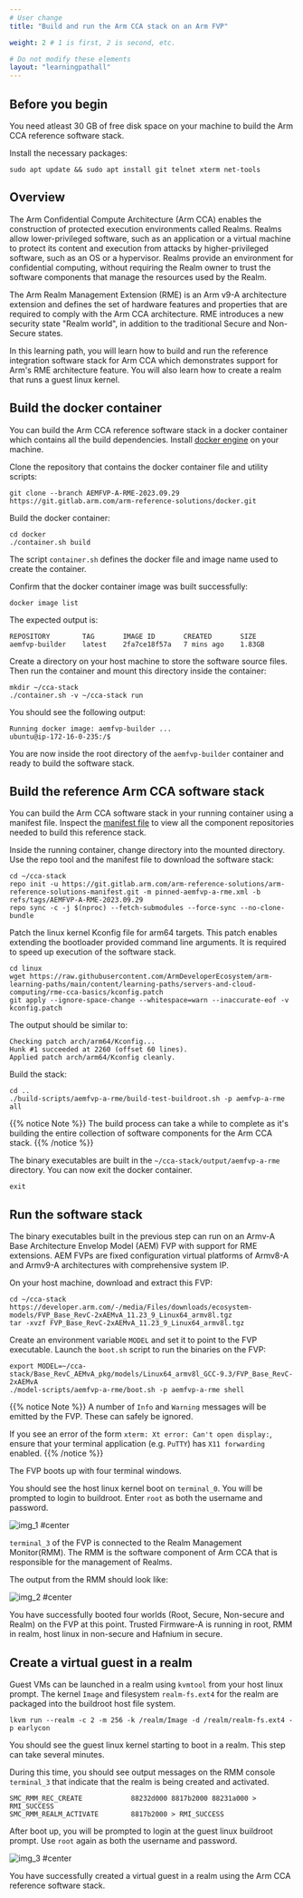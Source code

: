 ```yaml
---
# User change
title: "Build and run the Arm CCA stack on an Arm FVP"

weight: 2 # 1 is first, 2 is second, etc.

# Do not modify these elements
layout: "learningpathall"
---
```



## Before you begin

You need atleast 30 GB of free disk space on your machine to build the Arm CCA reference software stack.

Install the necessary packages:

```console
sudo apt update && sudo apt install git telnet xterm net-tools
```

## Overview

The Arm Confidential Compute Architecture (Arm CCA) enables the construction of protected execution
environments called Realms. Realms allow lower-privileged software, such as an application or a virtual machine to
protect its content and execution from attacks by higher-privileged software, such as an OS or a hypervisor. Realms provide an environment for confidential computing, without requiring the Realm owner to trust the software components that manage the resources used by the Realm.

The Arm Realm Management Extension (RME) is an Arm v9-A architecture extension and defines the set of hardware features and properties that are required to comply with the Arm CCA architecture. RME introduces a new security state "Realm world", in addition to the traditional Secure and Non-Secure states.

In this learning path, you will learn how to build and run the reference integration software stack for Arm CCA which demonstrates support for Arm's RME architecture feature. You will also learn how to create a realm that runs a guest linux kernel. 

## Build the docker container

You can build the Arm CCA reference software stack in a docker container which contains all the build dependencies. 
Install [docker engine](/install-guides/docker/docker-engine) on your machine.

Clone the repository that contains the docker container file and utility scripts:

```console
git clone --branch AEMFVP-A-RME-2023.09.29 https://git.gitlab.arm.com/arm-reference-solutions/docker.git
```
Build the docker container:

```console
cd docker
./container.sh build
```
The script `container.sh` defines the docker file and image name used to create the container.

Confirm that the docker container image was built successfully:

```
docker image list
```

The expected output is:

```output
REPOSITORY        TAG       IMAGE ID       CREATED       SIZE
aemfvp-builder    latest    2fa7ce18f57a   7 mins ago    1.83GB
```

Create a directory on your host machine to store the software source files. Then run the container and mount this directory inside the container:

```console
mkdir ~/cca-stack
./container.sh -v ~/cca-stack run
```

You should see the following output:

```output
Running docker image: aemfvp-builder ...
ubuntu@ip-172-16-0-235:/$
```

You are now inside the root directory of the `aemfvp-builder` container and ready to build the software stack.

## Build the reference Arm CCA software stack

You can build the Arm CCA software stack in your running container using a manifest file. Inspect the [manifest file](https://git.gitlab.arm.com/arm-reference-solutions/arm-reference-solutions-manifest/-/blob/AEMFVP-A-RME-2023.09.29/pinned-aemfvp-a-rme.xml) to view all the component repositories needed to build this reference stack. 

Inside the running container, change directory into the mounted directory.
Use the repo tool and the manifest file to download the software stack:

```console
cd ~/cca-stack
repo init -u https://git.gitlab.arm.com/arm-reference-solutions/arm-reference-solutions-manifest.git -m pinned-aemfvp-a-rme.xml -b refs/tags/AEMFVP-A-RME-2023.09.29
repo sync -c -j $(nproc) --fetch-submodules --force-sync --no-clone-bundle
```

Patch the linux kernel Kconfig file for arm64 targets. This patch enables extending the bootloader provided command line arguments. It is required to speed up execution of the software stack. 

```console
cd linux
wget https://raw.githubusercontent.com/ArmDeveloperEcosystem/arm-learning-paths/main/content/learning-paths/servers-and-cloud-computing/rme-cca-basics/kconfig.patch
git apply --ignore-space-change --whitespace=warn --inaccurate-eof -v kconfig.patch
```
The output should be similar to:

```output
Checking patch arch/arm64/Kconfig...
Hunk #1 succeeded at 2260 (offset 60 lines).
Applied patch arch/arm64/Kconfig cleanly.
```
Build the stack:

```console
cd ..
./build-scripts/aemfvp-a-rme/build-test-buildroot.sh -p aemfvp-a-rme all
```

{{% notice Note %}}
The build process can take a while to complete as it's building the entire collection of software components for the Arm CCA stack.
{{% /notice %}}

The binary executables are built in the `~/cca-stack/output/aemfvp-a-rme` directory.
You can now exit the docker container.

```console
exit
```

## Run the software stack

The binary executables built in the previous step can run on an Armv-A Base Architecture Envelop Model (AEM) FVP with support for RME extensions. AEM FVPs are fixed configuration virtual platforms of Armv8-A and  Armv9-A architectures with comprehensive system IP.  

On your host machine, download and extract this FVP:

```console
cd ~/cca-stack
https://developer.arm.com/-/media/Files/downloads/ecosystem-models/FVP_Base_RevC-2xAEMvA_11.23_9_Linux64_armv8l.tgz
tar -xvzf FVP_Base_RevC-2xAEMvA_11.23_9_Linux64_armv8l.tgz
```

Create an environment variable `MODEL` and set it to point to the FVP executable. Launch the `boot.sh` script to run the binaries on the FVP:

```console
export MODEL=~/cca-stack/Base_RevC_AEMvA_pkg/models/Linux64_armv8l_GCC-9.3/FVP_Base_RevC-2xAEMvA
./model-scripts/aemfvp-a-rme/boot.sh -p aemfvp-a-rme shell
```

{{% notice Note %}}
A number of `Info` and `Warning` messages will be emitted by the FVP. These can safely be ignored.

If you see an error of the form `xterm: Xt error: Can't open display:`, ensure that your terminal application (e.g. `PuTTY`) has `X11 forwarding` enabled.
{{% /notice %}}

The FVP boots up with four terminal windows. 

You should see the host linux kernel boot on `terminal_0`. You will be prompted to login to buildroot. Enter `root` as both the username and password.

![img_1 #center](./cca-img1.png)


`terminal_3` of the FVP is connected to the Realm Management Monitor(RMM). The RMM is the software component of Arm CCA that is responsible for the management of Realms.

The output from the RMM should look like:

![img_2 #center](./cca-img2.png)

You have successfully booted four worlds (Root, Secure, Non-secure and Realm) on the FVP at this point. Trusted Firmware-A is running in root, RMM in realm, host linux in non-secure and Hafnium in secure. 

## Create a virtual guest in a realm

Guest VMs can be launched in a realm using `kvmtool` from your host linux prompt. The kernel `Image` and filesystem `realm-fs.ext4` for the realm are packaged into the buildroot host file system.

```console
lkvm run --realm -c 2 -m 256 -k /realm/Image -d /realm/realm-fs.ext4 -p earlycon
```

You should see the guest linux kernel starting to boot in a realm. This step can take several minutes.

During this time, you should see output messages on the RMM console `terminal_3` that indicate that the realm is being created and activated.

```console
SMC_RMM_REC_CREATE            88232d000 8817b2000 88231a000 > RMI_SUCCESS
SMC_RMM_REALM_ACTIVATE        8817b2000 > RMI_SUCCESS
```

After boot up, you will be prompted to login at the guest linux buildroot prompt. Use `root` again as both the username and password.

![img_3 #center](./cca-img3.png)


You have successfully created a virtual guest in a realm using the Arm CCA reference software stack.
